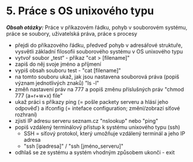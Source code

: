 # 5. Práce s OS unixového typu

***Obsah otázky:*** Práce v příkazovém řádku, pohyb v souborovém systému, práce se soubory,  uživatelská práva, práce s procesy 

- přejdi do příkazového řádku, předveď pohyb v adresářové struktuře, vysvětli základní filosofii souborového systému v OS unixového typu
- vytvoř soubor „test“ - příkaz "cat > \[filename]"
- zapiš do něj svoje jméno a příjmení
- vypiš obsah souboru test - "cat \[filename]"
- na tomto souboru ukaž, jak jsou nastavena souborová práva (popiš význam jednotlivých znaků) "ls -l"
- změň nastavení práv na 777 a popiš změnu příslušných práv "chmod 777 (a+r+w+x) file"
- ukaž práci s příkazy ping (= pošle packety serveru a hlásí jeho odpověď) a ifconfig (= inteface configuration; změní/zobrazí síťové rozhraní)
- zjisti IP adresu serveru seznam.cz "nslookup" nebo "ping"
- popiš vzdálený terminálový přístup k systému unixového typu (ssh)
	- SSH = síťový protokol, který umožňuje vzdálený terminál a jeho IP adresa
	- "ssh \[ipadresa]" / "ssh \[jméno_serveru]"
- odhlaš se ze systému a systém vhodným způsobem ukonči - exit